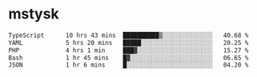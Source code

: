 # mstysk

<!--START_SECTION:waka-->

```txt
TypeScript      10 hrs 43 mins  ██████████▒░░░░░░░░░░░░░░   40.68 %
YAML            5 hrs 20 mins   █████░░░░░░░░░░░░░░░░░░░░   20.25 %
PHP             4 hrs 1 min     ███▓░░░░░░░░░░░░░░░░░░░░░   15.27 %
Bash            1 hr 45 mins    █▓░░░░░░░░░░░░░░░░░░░░░░░   06.65 %
JSON            1 hr 6 mins     █░░░░░░░░░░░░░░░░░░░░░░░░   04.20 %
```

<!--END_SECTION:waka-->

